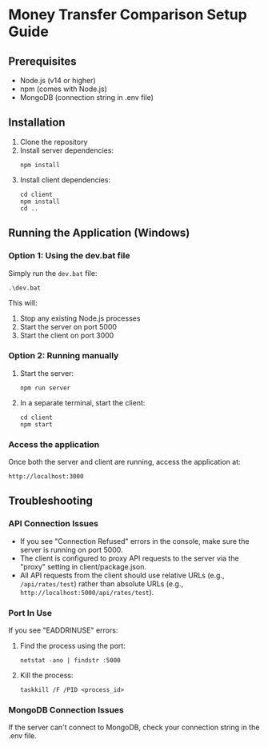 # Money Transfer Comparison Setup Guide

## Prerequisites
- Node.js (v14 or higher)
- npm (comes with Node.js)
- MongoDB (connection string in .env file)

## Installation

1. Clone the repository
2. Install server dependencies:
   ```
   npm install
   ```
3. Install client dependencies:
   ```
   cd client
   npm install
   cd ..
   ```

## Running the Application (Windows)

### Option 1: Using the dev.bat file
Simply run the `dev.bat` file:
```
.\dev.bat
```
This will:
1. Stop any existing Node.js processes
2. Start the server on port 5000
3. Start the client on port 3000

### Option 2: Running manually
1. Start the server:
   ```
   npm run server
   ```
2. In a separate terminal, start the client:
   ```
   cd client
   npm start
   ```

### Access the application
Once both the server and client are running, access the application at:
```
http://localhost:3000
```

## Troubleshooting

### API Connection Issues
- If you see "Connection Refused" errors in the console, make sure the server is running on port 5000.
- The client is configured to proxy API requests to the server via the "proxy" setting in client/package.json.
- All API requests from the client should use relative URLs (e.g., `/api/rates/test`) rather than absolute URLs (e.g., `http://localhost:5000/api/rates/test`).

### Port In Use
If you see "EADDRINUSE" errors:
1. Find the process using the port:
   ```
   netstat -ano | findstr :5000
   ```
2. Kill the process:
   ```
   taskkill /F /PID <process_id>
   ```

### MongoDB Connection Issues
If the server can't connect to MongoDB, check your connection string in the .env file. 